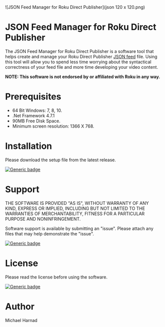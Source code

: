 ![JSON Feed Manager for Roku Direct Publisher](json 120 x 120.png)
# JSON Feed Manager for Roku Direct Publisher
The JSON Feed Manager for Roku Direct Publisher is a software tool that helps create and manage your Roku Direct Publisher [JSON feed](https://developer.roku.com/docs/specs/direct-publisher-feed-specs/json-dp-spec.md) file.  Using this tool will allow you to spend less time worrying about the syntactical correctness of your feed file and more time developing your video content.


**NOTE: This software is not endorsed by or affiliated with Roku in any way.**

# Prerequisites
* 64 Bit Windows: 7, 8, 10.
* .Net Framework 4.7.1
* 90MB Free Disk Space.
* Minimum screen resolution: 1366 X 768.

# Installation
Please download the setup file from the latest release.

[![Generic badge](https://img.shields.io/badge/Download-Latest-blue.svg)](https://github.com/rrirower/json-feed-manager/releases/latest)

# Support
THE SOFTWARE IS PROVIDED "AS IS", WITHOUT WARRANTY OF ANY KIND, EXPRESS OR IMPLIED, INCLUDING BUT NOT LIMITED TO THE WARRANTIES OF MERCHANTABILITY, FITNESS FOR A PARTICULAR PURPOSE AND NONINFRINGEMENT.

Software support is available by submitting an "issue".  Please attach any files that may help demonstrate the "issue".

[![Generic badge](https://img.shields.io/badge/Issues-New-green.svg)](https://github.com/rrirower/json-feed-manager/issues/new)

# License
Please read the license before using the software.

[![Generic badge](https://img.shields.io/badge/License-EULA-blue.svg)](https://github.com/rrirower/json-feed-manager/blob/master/LICENSE.md)

# Author
Michael Harnad

